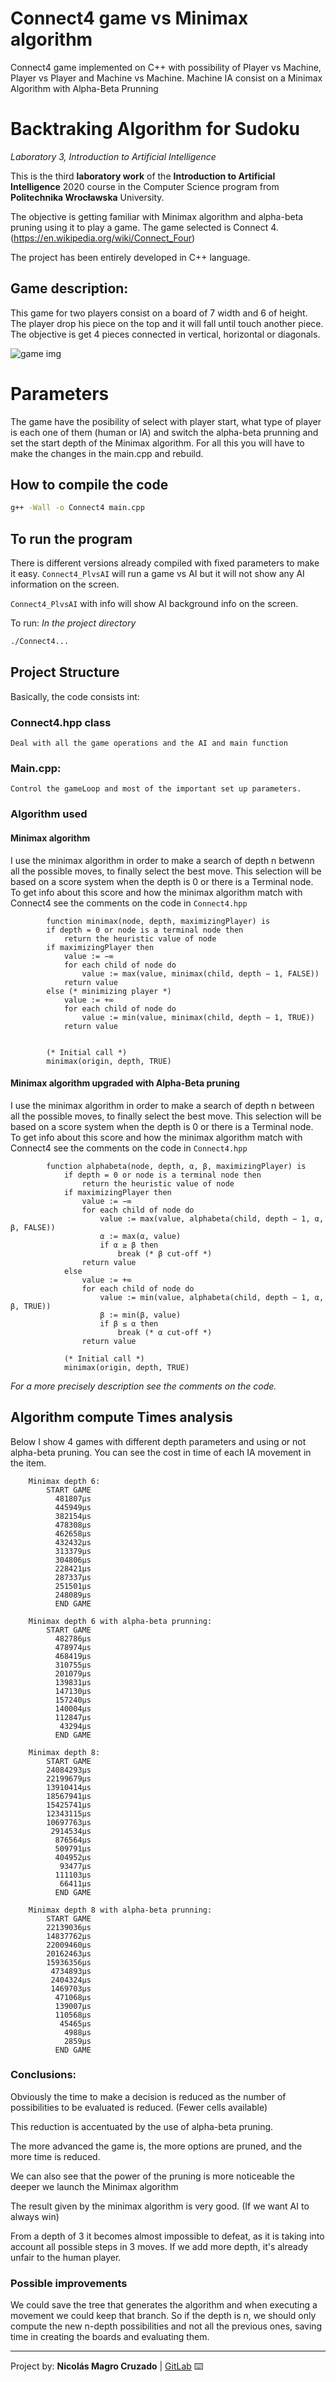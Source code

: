 # Connect4 game vs Minimax algorithm

Connect4 game implemented on C++ with possibility of Player vs Machine, Player vs Player and Machine vs Machine.
Machine IA consist on a Minimax Algorithm with Alpha-Beta Prunning

<!-- THIS FILE IS ON MARKDOWN FORMAT. PLEASE READ IT ON GITLAB REPO: "https://gitlab.com/Nico_Chico/backtraking-algorithm-for-sudoku"
YOU CAN ALSO USE A PROPER .MD VISOR TO READ IT OR CONVERT TO PDF -->

# Backtraking Algorithm for Sudoku

*Laboratory 3, Introduction to Artificial Intelligence*

This is the third **laboratory work** of the **Introduction to Artificial Intelligence** 2020 course in the Computer Science program from **Politechnika Wrocławska** University.

The objective is getting familiar with Minimax algorithm and alpha-beta pruning using it to play a game. The game selected is Connect 4. (https://en.wikipedia.org/wiki/Connect_Four)

The project has been entirely developed in C++ language.

## Game description:
This game for two players consist on a board of 7 width and 6 of height.
The player drop his piece on the top and it will fall until touch another piece.
The objective is get 4 pieces connected in vertical, horizontal or diagonals.

![game img](https://gitlab.com/Nico_Chico/connect4-game-vs-minimax-algorithm/-/raw/master/gameScreenshot.png)

# Parameters
The game have the posibility of select with player start, what type of player is each one of them (human or IA) and switch the alpha-beta prunning and set the start depth of the Minimax algorithm.
For all this you will have to make the changes in the main.cpp and rebuild. 


## How to compile the code

```bash
g++ -Wall -o Connect4 main.cpp
```

## To run the program

There is different versions already compiled with fixed parameters to make it easy.
`Connect4_PlvsAI` will run a game vs AI but it will not show any AI information on the screen.

`Connect4_PlvsAI` with info will show AI background info on the screen.

To run:
*In the project directory*
```bash
./Connect4...
```
## Project Structure
Basically, the code consists int:
### Connect4.hpp class
	Deal with all the game operations and the AI and main function
		
### Main.cpp:
	Control the gameLoop and most of the important set up parameters.
	
### Algorithm used
#### Minimax algorithm
I use the minimax algorithm in order to make a search of depth n betwenn all the possible moves, to finally select the best move.
This selection will be based on a score system when the depth is 0 or there is a Terminal node. To get info about this score and how the minimax algorithm match with Connect4 see the comments on the code in `Connect4.hpp`

            function minimax(node, depth, maximizingPlayer) is
            if depth = 0 or node is a terminal node then
                return the heuristic value of node
            if maximizingPlayer then
                value := −∞
                for each child of node do
                    value := max(value, minimax(child, depth − 1, FALSE))
                return value
            else (* minimizing player *)
                value := +∞
                for each child of node do
                    value := min(value, minimax(child, depth − 1, TRUE))
                return value
                    
    
            (* Initial call *)
            minimax(origin, depth, TRUE)
                
#### Minimax algorithm upgraded with Alpha-Beta pruning
I use the minimax algorithm in order to make a search of depth n between all the possible moves, to finally select the best move.
This selection will be based on a score system when the depth is 0 or there is a Terminal node. To get info about this score and how the minimax algorithm match with Connect4 see the comments on the code in `Connect4.hpp`

            function alphabeta(node, depth, α, β, maximizingPlayer) is
                if depth = 0 or node is a terminal node then
                    return the heuristic value of node
                if maximizingPlayer then
                    value := −∞
                    for each child of node do
                        value := max(value, alphabeta(child, depth − 1, α, β, FALSE))
                        α := max(α, value)
                        if α ≥ β then
                            break (* β cut-off *)
                    return value
                else
                    value := +∞
                    for each child of node do
                        value := min(value, alphabeta(child, depth − 1, α, β, TRUE))
                        β := min(β, value)
                        if β ≤ α then
                            break (* α cut-off *)
                    return value
                
                (* Initial call *)
                minimax(origin, depth, TRUE)


*For a more precisely description see the comments on the code.*
## Algorithm compute Times analysis 

Below I show 4 games with different depth parameters and using or not alpha-beta pruning.
You can see the cost in time of each IA movement in the item.

        Minimax depth 6:
        	START GAME	
        	  481807µs
        	  445949µs
        	  382154µs
        	  478308µs
        	  462658µs
        	  432432µs
        	  313379µs
        	  304806µs
        	  228421µs
        	  287337µs
        	  251501µs
        	  248089µs
          	  END GAME
        
        Minimax depth 6 with alpha-beta prunning:
        	START GAME
        	  482786µs
        	  478974µs
        	  468419µs
        	  310755µs
        	  201079µs
        	  139831µs
        	  147130µs
         	  157240µs
        	  140004µs
        	  112847µs
        	   43294µs
          	  END GAME
        
        Minimax depth 8:
        	START GAME	
        	24084293µs
        	22199679µs
        	13910414µs
        	18567941µs
        	15425741µs
        	12343115µs
        	10697763µs
        	 2914534µs
        	  876564µs
        	  509791µs
        	  404952µs
        	   93477µs
        	  111103µs
        	   66411µs
        	  END GAME
        	   
        Minimax depth 8 with alpha-beta prunning:
        	START GAME
        	22139036µs
        	14837762µs
        	22009460µs
        	20162463µs
        	15936356µs
        	 4734893µs
        	 2404324µs
        	 1469703µs
        	  471068µs
        	  139007µs
        	  110568µs
        	   45465µs
        	    4988µs
        	    2859µs
        	  END GAME


### Conclusions:
Obviously the time to make a decision is reduced as the number of possibilities to be evaluated is reduced. (Fewer cells available)

This reduction is accentuated by the use of alpha-beta pruning.

The more advanced the game is, the more options are pruned, and the more time is reduced.

We can also see that the power of the pruning is more noticeable the deeper we launch the Minimax algorithm

The result given by the minimax algorithm is very good. (If we want AI to always win)

From a depth of 3 it becomes almost impossible to defeat, as it is taking into account all possible steps in 3 moves. If we add more depth, it's already unfair to the human player.

### Possible improvements
We could save the tree that generates the algorithm and when executing a movement we could keep that branch.
So if the depth is n, we should only compute the new n-depth possibilities and not all the previous ones, saving time in creating the boards and evaluating them.


    

---
 Project by: **Nicolás Magro Cruzado** | [GitLab](https://gitlab.com/Nico_Chico) ⌨️
